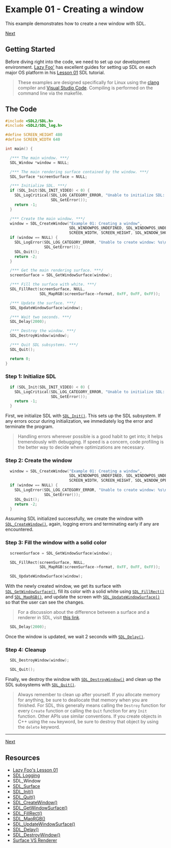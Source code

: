 # Example 01 - Creating a window

This example demonstrates how to create a new window with SDL.

[Next](https://github.com/cj-dimaano/sdl-examples/tree/master/02_handling-events)

## Getting Started

Before diving right into the code, we need to set up our development environment.
[Lazy Foo'](http://lazyfoo.net/) has excellent guides for setting up SDL on each major OS platform
in his [Lesson 01](http://lazyfoo.net/tutorials/SDL/01_hello_SDL/index.php) SDL tutorial.

> These examples are designed specifically for Linux using the [clang](https://clang.llvm.org/)
> compiler and [Visual Studio Code](https://code.visualstudio.com/). Compiling is performed on the
> command line via the makefile.

## The Code

```cpp
#include <SDL2/SDL.h>
#include <SDL2/SDL_log.h>

#define SCREEN_HEIGHT 480
#define SCREEN_WIDTH 640

int main() {

  /*** The main window. ***/
  SDL_Window *window = NULL;

  /*** The main rendering surface contained by the window. ***/
  SDL_Surface *screenSurface = NULL;

  /*** Initialize SDL. ***/
  if (SDL_Init(SDL_INIT_VIDEO) < 0) {
    SDL_LogCritical(SDL_LOG_CATEGORY_ERROR, "Unable to initialize SDL: %s\n",
                    SDL_GetError());
    return -1;
  }

  /*** Create the main window. ***/
  window = SDL_CreateWindow("Example 01: Creating a window",
                            SDL_WINDOWPOS_UNDEFINED, SDL_WINDOWPOS_UNDEFINED,
                            SCREEN_WIDTH, SCREEN_HEIGHT, SDL_WINDOW_SHOWN);
  if (window == NULL) {
    SDL_LogError(SDL_LOG_CATEGORY_ERROR, "Unable to create window: %s\n",
                 SDL_GetError());
    SDL_Quit();
    return -2;
  }

  /*** Get the main rendering surface. ***/
  screenSurface = SDL_GetWindowSurface(window);

  /*** Fill the surface with white. ***/
  SDL_FillRect(screenSurface, NULL,
               SDL_MapRGB(screenSurface->format, 0xFF, 0xFF, 0xFF));

  /*** Update the surface. ***/
  SDL_UpdateWindowSurface(window);

  /*** Wait two seconds. ***/
  SDL_Delay(2000);

  /*** Destroy the window. ***/
  SDL_DestroyWindow(window);

  /*** Quit SDL subsystems. ***/
  SDL_Quit();

  return 0;
}
```

### Step 1: Initialize SDL

```cpp
  if (SDL_Init(SDL_INIT_VIDEO) < 0) {
    SDL_LogCritical(SDL_LOG_CATEGORY_ERROR, "Unable to initialize SDL: %s\n",
                    SDL_GetError());
    return -1;
  }
```

First, we initialize SDL with [`SDL_Init()`](http://wiki.libsdl.org/SDL_Init). This sets up the SDL
subsystem. If any errors occur during initialization, we immediately log the error and terminate the
program.

> Handling errors wherever possible is a good habit to get into; it helps tremendously with
> debugging. If speed is a concern, code profiling is the better way to decide where optimizations
> are necessary.

### Step 2: Create the window

```cpp
  window = SDL_CreateWindow("Example 01: Creating a window",
                            SDL_WINDOWPOS_UNDEFINED, SDL_WINDOWPOS_UNDEFINED,
                            SCREEN_WIDTH, SCREEN_HEIGHT, SDL_WINDOW_OPENGL);
  if (window == NULL) {
    SDL_LogError(SDL_LOG_CATEGORY_ERROR, "Unable to create window: %s\n",
                 SDL_GetError());
    SDL_Quit();
    return -2;
  }
```

Assuming SDL initialized successfully, we create the window with
[`SDL_CreateWindow()`](http://wiki.libsdl.org/SDL_CreateWindow), again, logging errors and
terminating early if any are encountered.

### Step 3: Fill the window with a solid color

```cpp
  screenSurface = SDL_GetWindowSurface(window);

  SDL_FillRect(screenSurface, NULL,
               SDL_MapRGB(screenSurface->format, 0xFF, 0xFF, 0xFF));

  SDL_UpdateWindowSurface(window);
```

With the newly created window, we get its surface with
[`SDL_GetWindowSurface()`](http://wiki.libsdl.org/SDL_GetWindowSurface), fill its color with a solid
white using [`SDL_FillRect()`](http://wiki.libsdl.org/SDL_FillRect) and
[`SDL_MapRGB()`](http://wiki.libsdl.org/SDL_MapRGB), and update the screen with
[`SDL_UpdateWindowSurface()`](http://wiki.libsdl.org/SDL_UpdateWindowSurface) so that the user can
see the changes.

> For a discussion about the difference between a surface and a renderer in SDL, visit
> [this link](https://stackoverflow.com/questions/21007329/what-is-a-sdl-renderer).

```cpp
  SDL_Delay(2000);
```

Once the window is updated, we wait 2 seconds with
[`SDL_Delay()`](http://wiki.libsdl.org/SDL_Delay).

### Step 4: Cleanup

```cpp
  SDL_DestroyWindow(window);

  SDL_Quit();
```

Finally, we destroy the window with
[`SDL_DestroyWindow()`](http://wiki.libsdl.org/SDL_DestroyWindow) and clean up the SDL subsystems
with [`SDL_Quit()`](http://wiki.libsdl.org/SDL_Quit).

> Always remember to clean up after yourself. If you allocate memory for anything, be sure to
> deallocate that memory when you are finished. For SDL, this generally means calling the `Destroy`
> function for every `Create` function or calling the `Quit` function for any `Init` function. Other
> APIs use similar conventions. If you create objects in C++ using the `new` keyword, be sure to
> destroy that object by using the `delete` keyword.

---

[Next](https://github.com/cj-dimaano/sdl-examples/tree/master/02_handling-events)

## Resources
* [Lazy Foo's Lesson 01](http://lazyfoo.net/tutorials/SDL/01_hello_SDL/index.php)
* [SDL Logging](http://wiki.libsdl.org/CategoryLog)
* SDL_Window
* [SDL_Surface](https://wiki.libsdl.org/SDL_Surface)
* [SDL_Init()](http://wiki.libsdl.org/SDL_Init)
* [SDL_Quit()](http://wiki.libsdl.org/SDL_Quit)
* [SDL_CreateWindow()](http://wiki.libsdl.org/SDL_CreateWindow)
* [SDL_GetWindowSurface()](http://wiki.libsdl.org/SDL_GetWindowSurface)
* [SDL_FillRect()](http://wiki.libsdl.org/SDL_FillRect)
* [SDL_MapRGB()](http://wiki.libsdl.org/SDL_MapRGB)
* [SDL_UpdateWindowSurface()](http://wiki.libsdl.org/SDL_UpdateWindowSurface)
* [SDL_Delay()](http://wiki.libsdl.org/SDL_Delay)
* [SDL_DestroyWindow()](http://wiki.libsdl.org/SDL_DestroyWindow)
* [Surface VS Renderer](https://stackoverflow.com/questions/21007329/what-is-a-sdl-renderer)
